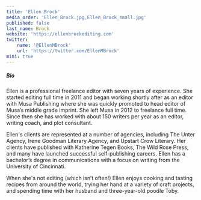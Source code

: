 ```yaml
---
title: 'Ellen Brock'
media_order: 'Ellen_Brock.jpg,Ellen_Brock_small.jpg'
published: false
last_name: Brock
website: 'https://ellenbrockediting.com'
twitter:
    name: '@EllenMBrock'
    url: 'https://twitter.com/EllenMBrock'
mini: true
---
```


##### Bio

Ellen is a professional freelance editor with seven years of experience. She started editing full time in 2011 and began working shortly after as an editor with Musa Publishing where she was quickly promoted to head editor of Musa’s middle grade imprint. She left Musa in 2012 to freelance full time. Since then she has worked with about 150 writers per year as an editor, writing coach, and plot consultant.

Ellen's clients are represented at a number of agencies, including The Unter Agency, Irene Goodman Literary Agency, and Upstart Crow Literary. Her clients have published with Katherine Tegen Books, The Wild Rose Press, and many have launched successful self-publishing careers. Ellen has a bachelor’s degree in communications with a focus on writing from the University of Cincinnati.

When she's not editing (which isn’t often!) Ellen enjoys cooking and tasting recipes from around the world, trying her hand at a variety of craft projects, and spending time with her husband and three-year-old poodle Toby.
